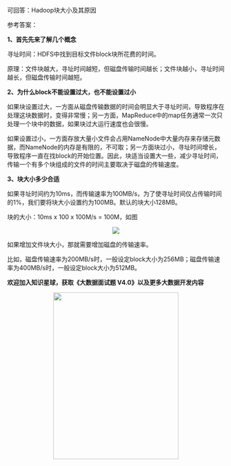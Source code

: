 可回答：Hadoop块大小及其原因   

参考答案：

**1、首先先来了解几个概念**

寻址时间：HDFS中找到目标文件block块所花费的时间。

原理：文件块越大，寻址时间越短，但磁盘传输时间越长；文件块越小，寻址时间越长，但磁盘传输时间越短。

**2、为什么block不能设置过大，也不能设置过小**

如果块设置过大，一方面从磁盘传输数据的时间会明显大于寻址时间，导致程序在处理这块数据时，变得非常慢；另一方面，MapReduce中的map任务通常一次只处理一个块中的数据，如果块过大运行速度也会很慢。

如果设置过小，一方面存放大量小文件会占用NameNode中大量内存来存储元数据，而NameNode的内存是有限的，不可取；另一方面块过小，寻址时间增长，导致程序一直在找block的开始位置。因此，块适当设置大一些，减少寻址时间，传输一个有多个块组成的文件的时间主要取决于磁盘的传输速度。

**3、块大小多少合适**

如果寻址时间约为10ms，而传输速率为100MB/s，为了使寻址时间仅占传输时间的1%，我们要将块大小设置约为100MB。默认的块大小128MB。    

块的大小：10ms x 100 x 100M/s = 100M，如图  

<p align="center">
<img src="https://github.com/MoRan1607/BigDataGuide/blob/master/Hadoop/%E9%9D%A2%E8%AF%95%E9%A2%98/Hadoop/%E9%9D%A2%E8%AF%95%E9%A2%98/HDFS%E7%9A%84block%E4%B8%BA%E4%BB%80%E4%B9%88%E6%98%AF128M%EF%BC%9F%E5%A2%9E%E5%A4%A7%E6%88%96%E5%87%8F%E5%B0%8F%E6%9C%89%E4%BB%80%E4%B9%88%E5%BD%B1%E5%93%8D%EF%BC%9F/Hadoop-Hadoop%E7%9A%84%E9%BB%98%E8%AE%A4%E5%9D%97%E5%A4%A7%E5%B0%8F.png"/>  
<p align="center">
</p>   

如果增加文件块大小，那就需要增加磁盘的传输速率。  

比如，磁盘传输速率为200MB/s时，一般设定block大小为256MB；磁盘传输速率为400MB/s时，一般设定block大小为512MB。   

**欢迎加入知识星球，获取《大数据面试题 V4.0》以及更多大数据开发内容**   
<p align="center">
<img src="https://github.com/MoRan1607/BigDataGuide/blob/master/Pics/%E6%98%9F%E7%90%83%E4%BC%98%E6%83%A0%E5%88%B8%20(21).png"  width="290" height="387"/>  
<p align="center">
</p>   
